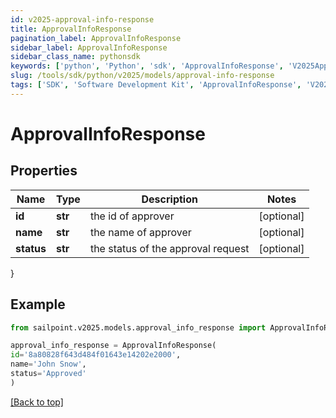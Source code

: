 ```yaml
---
id: v2025-approval-info-response
title: ApprovalInfoResponse
pagination_label: ApprovalInfoResponse
sidebar_label: ApprovalInfoResponse
sidebar_class_name: pythonsdk
keywords: ['python', 'Python', 'sdk', 'ApprovalInfoResponse', 'V2025ApprovalInfoResponse'] 
slug: /tools/sdk/python/v2025/models/approval-info-response
tags: ['SDK', 'Software Development Kit', 'ApprovalInfoResponse', 'V2025ApprovalInfoResponse']
---
```


# ApprovalInfoResponse


## Properties

Name | Type | Description | Notes
------------ | ------------- | ------------- | -------------
**id** | **str** | the id of approver | [optional] 
**name** | **str** | the name of approver | [optional] 
**status** | **str** | the status of the approval request | [optional] 
}

## Example

```python
from sailpoint.v2025.models.approval_info_response import ApprovalInfoResponse

approval_info_response = ApprovalInfoResponse(
id='8a80828f643d484f01643e14202e2000',
name='John Snow',
status='Approved'
)

```
[[Back to top]](#) 

